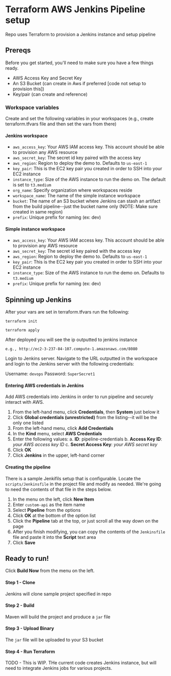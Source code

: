 # Terraform AWS Jenkins Pipeline setup

Repo uses Terraform to provision a Jenkins instance and setup pipeline
## Prereqs

Before you get started, you'll need to make sure you have a few things ready.

* AWS Access Key and Secret Key
* An S3 Bucket (can create in Aws if preferred [code not setup to provision this])
* Key/pair (can create and reference)
### Workspace variables

Create and set the following variables in your workspaces (e.g., create terraform.tfvars file and then set the vars from there)

#### Jenkins workspace

 * `aws_access_key`: Your AWS IAM access key. This account should be able to provision any AWS resource
 * `aws_secret_key`: The secret id key paired with the access key
 * `aws_region`: Region to deploy the demo to. Defaults to `us-east-1`
 * `key_pair`: This is the EC2 key pair you created in order to SSH into your EC2 instance
 * `instance_type`: Size of the AWS instance to run the demo on. The default is set to `t3.medium`
 * `org_name`: Specify organization where workspaces reside 
 * `workspace_name`: The name of the simple instance workspace
 * `bucket`: The name of an S3 bucket where Jenkins can stash an artifact from the build pipeline--just the bucket name only (NOTE: Make sure created in same region)
 * `prefix`: Unique prefix for naming (ex: dev)

#### Simple instance workspace

 * `aws_access_key`: Your AWS IAM access key. This account should be able to provision any AWS resource
 * `aws_secret_key`: The secret id key paired with the access key
 * `aws_region`: Region to deploy the demo to. Defaults to `us-east-1`
 * `key_pair`: This is the EC2 key pair you created in order to SSH into your EC2 instance
 * `instance_type`: Size of the AWS instance to run the demo on. Defaults to `t3.medium`
 * `prefix`: Unique prefix for naming (ex: dev)
## Spinning up Jenkins

After your vars are set in terraform.tfvars run the following:

```
terraform init
```

```
terraform apply
```

After deployed you will see the ip outputted to jenkins instance

```
e.g., http://ec2-3-237-84-107.compute-1.amazonaws.com/8080
```

Login to Jenkins server. Navigate to the URL outputted in the workspace and login to the Jenkins server with the following credentials:

Username: `devops`
Password: `SuperSecret1`

#### Entering AWS credentials in Jenkins

Add AWS credentials into Jenkins in order to run pipeline and securely interact with AWS.

 1. From the left-hand menu, click **Credentials**, then **System** just below it
 2. Click **Global credentials (unrestricted)** from the listing--it will be the only one listed
 3. From the left-hand menu, click **Add Credentials**
 4. In the **Kind** menu, select **AWS Credentials**
 5. Enter the following values:
    a. **ID**: pipeline-credentials
    b. **Access Key ID**: _your AWS access key ID_
    c. **Secret Access Key**: _your AWS secret key_
 6. Click **OK**
 7. Click **Jenkins** in the upper, left-hand corner

#### Creating the pipeline

There is a sample Jenkifils setup that is configurable. Locate the `scripts/Jenkinsfile` in the project file and modify as needed. We're going to need the contents of that file in the steps below.

 1. In the menu on the left, click **New Item**
 2. Enter `custom-api` as the item name
 3. Select **Pipeline** from the options
 4. Click **OK** at the bottom of the option list
 5. Click the **Pipeline** tab at the top, or just scroll all the way down on the page
 6. After you finish modifying, you can copy the contents of the `Jenkinsfile` file and paste it into the **Script** text area
 7. Click **Save**

## Ready to run!

Click **Build Now** from the menu on the left.

#### Step 1 - Clone

Jenkins will clone sample project specified in repo

#### Step 2 - Build

Maven will build the project and produce a `jar` file

#### Step 3 - Upload Binary

The `jar` file will be uploaded to your S3 bucket

#### Step 4 - Run Terraform

TODO - This is WIP. THe current code creates Jenkins instance, but will need to integrate Jenkins jobs for various projects. 
